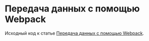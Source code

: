 # Передача данных с помощью Webpack

Исходный код к статье [Передача данных с помощью Webpack](https://www.cat-in-web.ru/how-to-share-variables-using-webpack).
